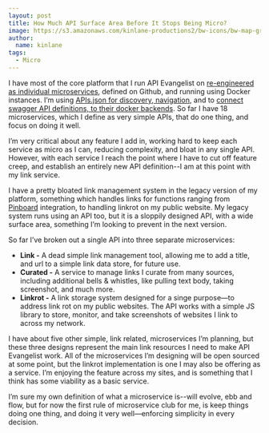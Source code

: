 ```yaml
---
layout: post
title: How Much API Surface Area Before It Stops Being Micro?
image: https://s3.amazonaws.com/kinlane-productions2/bw-icons/bw-map-grid.png
author:
  name: kinlane
tags:
  - Micro
---
```

I have most of the core platform that I run API Evangelist on [re-engineered as individual microservices](https://kin-lane.github.io/master/), defined on Github, and running using Docker instances. I’m using [APIs.json for discovery, navigation](http://apievangelist.com/2015/01/28/using-apisjson-for-my-microservice-navigation-and-discovery), and to [connect swagger API definitions, to their docker backends](http://apievangelist.com/2015/01/28/using-swagger-as-fingerprint-for-my-microservice-docker-containers). So far I have 18 microservices, which I define as very simple APIs, that do one thing, and focus on doing it well.

I’m very critical about any feature I add in, working hard to keep each service as micro as I can, reducing complexity, and bloat in any single API. However, with each service I reach the point where I have to cut off feature creep, and establish an entirely new API definition--I am at this point with my link service.

I have a pretty bloated link management system in the legacy version of my platform, something which handles links for functions ranging from [Pinboard](https://pinboard.in/u:kinlane) integration, to handling linkrot on my public website. My legacy system runs using an API too, but it is a sloppily designed API, with a wide surface area, something I’m looking to prevent in the next version.

So far I’ve broken out a single API into three separate microservices:

*   **Link -** A dead simple link management tool, allowing me to add a title, and url to a simple link data store, for future use.
*   **Curated -** A service to manage links I curate from many sources, including additional bells & whistles, like pulling text body, taking screenshot, and much more. 
*   **Linkrot -** A link storage system designed for a singe purpose—to address link rot on my public websites. The API works with a simple JS library to store, monitor, and take screenshots of websites I link to across my network.

I have about five other simple, link related, microservices I’m planning, but these three designs represent the main link resources I need to make API Evangelist work. All of the microservices I’m designing will be open sourced at some point, but the linkrot implementation is one I may also be offering as a service. I’m enjoying the feature across my sites, and is something that I think has some viability as a basic service.

I’m sure my own definition of what a microservice is--will evolve, ebb and flow, but for now the first rule of microservice club for me, is keep things doing one thing, and doing it very well—enforcing simplicity in every decision.